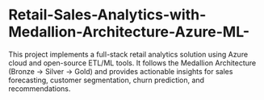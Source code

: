 # Retail-Sales-Analytics-with-Medallion-Architecture-Azure-ML-
This project implements a full-stack retail analytics solution using Azure cloud and open-source ETL/ML tools. It follows the Medallion Architecture (Bronze → Silver → Gold) and provides actionable insights for sales forecasting, customer segmentation, churn prediction, and recommendations.
